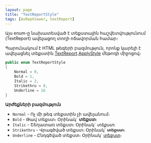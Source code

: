 ```yaml
---
layout: page
title: "TextReportStyle" 
tags: [AsRepViewer, textReport]
---
```


Այս enum-ը նախատեսված է տեքստային հաշվետվությունում (TextReport) ավելացող տողի ոճավորման համար։

Պարունակում է HTML թեգերի բազմություն, որոնք կարելի է ավելացնել տեքստին [TextReport](TextReport.md).[ApplyStyle](TextReport.md#applystyle) մեթոդի միջոցով։

```c#
public enum TextReportStyle
{
    Normal = 0,
    Bold = 1,
    Italic = 2,
    Strikethru = 8,
    Underline = 16
}
```

**Արժեքների բազմություն**

* `Normal` - Ոչ մի թեգ տեքստին չի ավելանում։
* `Bold` - Թավ տեքստ։ Օրինակ` **տեքստ**։ 
* `Italic` - Շեղատառ տեքստ։ Օրինակ` *տեքստ*։ 
* `Strikethru` - Վրագծված տեքստ։ Օրինակ` ~~տեքստ~~։
* `Underline` - Ընդգծված տեքստ։ Օրինակ` <u>տեքստ</u>։
